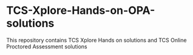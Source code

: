 # TCS-Xplore-Hands-on-OPA-solutions
This repository contains TCS Xplore Hands on solutions and TCS Online Proctored Assessment solutions
